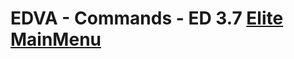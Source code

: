 # EDVA - Commands - ED 3.7 [Elite MainMenu](../../Commands#edva---commands---ed-37-elite-mainmenu)

